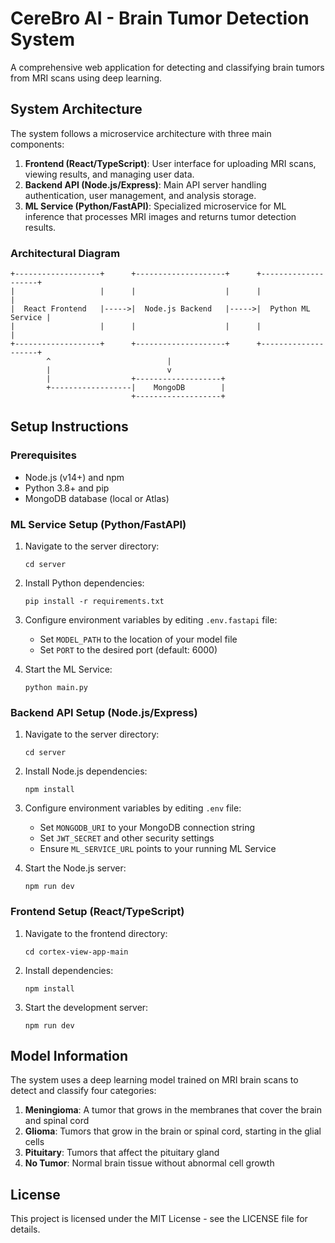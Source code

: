 # CereBro AI - Brain Tumor Detection System

A comprehensive web application for detecting and classifying brain tumors from MRI scans using deep learning.

## System Architecture

The system follows a microservice architecture with three main components:

1. **Frontend (React/TypeScript)**: User interface for uploading MRI scans, viewing results, and managing user data.
2. **Backend API (Node.js/Express)**: Main API server handling authentication, user management, and analysis storage.
3. **ML Service (Python/FastAPI)**: Specialized microservice for ML inference that processes MRI images and returns tumor detection results.

### Architectural Diagram

```
+-------------------+      +--------------------+      +--------------------+
|                   |      |                    |      |                    |
|  React Frontend   |----->|  Node.js Backend   |----->|  Python ML Service |
|                   |      |                    |      |                    |
+-------------------+      +--------------------+      +--------------------+
        ^                          |
        |                          v
        |                  +-------------------+
        +------------------|    MongoDB        |
                           +-------------------+
```

## Setup Instructions

### Prerequisites

- Node.js (v14+) and npm
- Python 3.8+ and pip
- MongoDB database (local or Atlas)

### ML Service Setup (Python/FastAPI)

1. Navigate to the server directory:

   ```
   cd server
   ```

2. Install Python dependencies:

   ```
   pip install -r requirements.txt
   ```

3. Configure environment variables by editing `.env.fastapi` file:

   - Set `MODEL_PATH` to the location of your model file
   - Set `PORT` to the desired port (default: 6000)

4. Start the ML Service:
   ```
   python main.py
   ```

### Backend API Setup (Node.js/Express)

1. Navigate to the server directory:

   ```
   cd server
   ```

2. Install Node.js dependencies:

   ```
   npm install
   ```

3. Configure environment variables by editing `.env` file:

   - Set `MONGODB_URI` to your MongoDB connection string
   - Set `JWT_SECRET` and other security settings
   - Ensure `ML_SERVICE_URL` points to your running ML Service

4. Start the Node.js server:
   ```
   npm run dev
   ```

### Frontend Setup (React/TypeScript)

1. Navigate to the frontend directory:

   ```
   cd cortex-view-app-main
   ```

2. Install dependencies:

   ```
   npm install
   ```

3. Start the development server:
   ```
   npm run dev
   ```

## Model Information

The system uses a deep learning model trained on MRI brain scans to detect and classify four categories:

1. **Meningioma**: A tumor that grows in the membranes that cover the brain and spinal cord
2. **Glioma**: Tumors that grow in the brain or spinal cord, starting in the glial cells
3. **Pituitary**: Tumors that affect the pituitary gland
4. **No Tumor**: Normal brain tissue without abnormal cell growth

## License

This project is licensed under the MIT License - see the LICENSE file for details.
